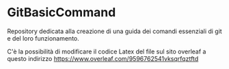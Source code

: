 # GitBasicCommand
Repository dedicata alla creazione di una guida dei comandi essenziali di git e del loro funzionamento.

C'è la possibilità di modificare il codice Latex del file sul sito overleaf a questo indirizzo https://www.overleaf.com/9596762541vksqrfqztftd
